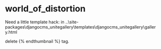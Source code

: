 # world_of_distortion

Need a little template hack:
in
..\site-packages\djangocms_unitegallery\templates\djangocms_unitegallery\gallery.html

delete {% endthumbnail %} tag.